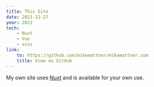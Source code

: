 ```yaml
---
title: This Site
date: 2021-12-27
year: 2022
tech:
    - Nuxt
    - Vue
    - scss
link:
    to: https://github.com/mikemattner/mikemattner.com
    title: View on GitHub
---
```


My own site uses [Nuxt](https://nuxtjs.org) and is available for your own use.
